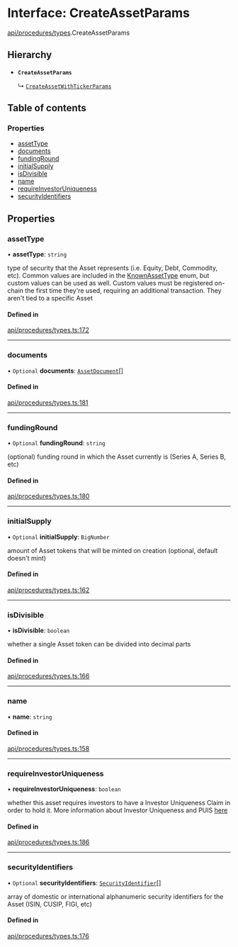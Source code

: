 # Interface: CreateAssetParams

[api/procedures/types](../wiki/api.procedures.types).CreateAssetParams

## Hierarchy

- **`CreateAssetParams`**

  ↳ [`CreateAssetWithTickerParams`](../wiki/api.procedures.types.CreateAssetWithTickerParams)

## Table of contents

### Properties

- [assetType](../wiki/api.procedures.types.CreateAssetParams#assettype)
- [documents](../wiki/api.procedures.types.CreateAssetParams#documents)
- [fundingRound](../wiki/api.procedures.types.CreateAssetParams#fundinground)
- [initialSupply](../wiki/api.procedures.types.CreateAssetParams#initialsupply)
- [isDivisible](../wiki/api.procedures.types.CreateAssetParams#isdivisible)
- [name](../wiki/api.procedures.types.CreateAssetParams#name)
- [requireInvestorUniqueness](../wiki/api.procedures.types.CreateAssetParams#requireinvestoruniqueness)
- [securityIdentifiers](../wiki/api.procedures.types.CreateAssetParams#securityidentifiers)

## Properties

### assetType

• **assetType**: `string`

type of security that the Asset represents (i.e. Equity, Debt, Commodity, etc). Common values are included in the
  [KnownAssetType](../wiki/types.KnownAssetType) enum, but custom values can be used as well. Custom values must be registered on-chain the first time
  they're used, requiring an additional transaction. They aren't tied to a specific Asset

#### Defined in

[api/procedures/types.ts:172](https://github.com/PolymathNetwork/polymesh-sdk/blob/c37bc05d/src/api/procedures/types.ts#L172)

___

### documents

• `Optional` **documents**: [`AssetDocument`](../wiki/types.AssetDocument)[]

#### Defined in

[api/procedures/types.ts:181](https://github.com/PolymathNetwork/polymesh-sdk/blob/c37bc05d/src/api/procedures/types.ts#L181)

___

### fundingRound

• `Optional` **fundingRound**: `string`

(optional) funding round in which the Asset currently is (Series A, Series B, etc)

#### Defined in

[api/procedures/types.ts:180](https://github.com/PolymathNetwork/polymesh-sdk/blob/c37bc05d/src/api/procedures/types.ts#L180)

___

### initialSupply

• `Optional` **initialSupply**: `BigNumber`

amount of Asset tokens that will be minted on creation (optional, default doesn't mint)

#### Defined in

[api/procedures/types.ts:162](https://github.com/PolymathNetwork/polymesh-sdk/blob/c37bc05d/src/api/procedures/types.ts#L162)

___

### isDivisible

• **isDivisible**: `boolean`

whether a single Asset token can be divided into decimal parts

#### Defined in

[api/procedures/types.ts:166](https://github.com/PolymathNetwork/polymesh-sdk/blob/c37bc05d/src/api/procedures/types.ts#L166)

___

### name

• **name**: `string`

#### Defined in

[api/procedures/types.ts:158](https://github.com/PolymathNetwork/polymesh-sdk/blob/c37bc05d/src/api/procedures/types.ts#L158)

___

### requireInvestorUniqueness

• **requireInvestorUniqueness**: `boolean`

whether this asset requires investors to have a Investor Uniqueness Claim in order
  to hold it. More information about Investor Uniqueness and PUIS [here](https://developers.polymesh.live/introduction/identity#polymesh-unique-identity-system-puis)

#### Defined in

[api/procedures/types.ts:186](https://github.com/PolymathNetwork/polymesh-sdk/blob/c37bc05d/src/api/procedures/types.ts#L186)

___

### securityIdentifiers

• `Optional` **securityIdentifiers**: [`SecurityIdentifier`](../wiki/types.SecurityIdentifier)[]

array of domestic or international alphanumeric security identifiers for the Asset (ISIN, CUSIP, FIGI, etc)

#### Defined in

[api/procedures/types.ts:176](https://github.com/PolymathNetwork/polymesh-sdk/blob/c37bc05d/src/api/procedures/types.ts#L176)
